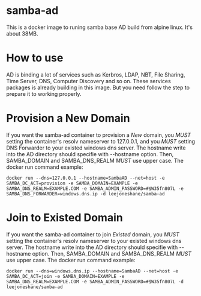 # samba-ad

This is a docker image to runing samba base AD build from alpine linux. It's about 38MB.

# How to use

AD is binding a lot of services such as Kerbros, LDAP, NBT, File Sharing, Time Server, DNS, Computer Discovery and so on.
These services packages is already building in this image. But you need follow the step to prepare it to working properly.

# Provision a New Domain

If you want the samba-ad container to provision a *New* domain, you *MUST* setting the container's resolv nameserver to  127.0.0.1, and you *MUST* setting DNS Forwarder to your existed windows dns server. The hostname write into the AD directory should specifie with --hostname option. Then, SAMBA_DOMAIN and SAMBA_DNS_REALM *MUST* use upper case. The docker run command example:

```
docker run --dns=127.0.0.1 --hostname=SambaAD --net=host -e SAMBA_DC_ACT=provision -e SAMBA_DOMAIN=EXAMPLE -e SAMBA_DNS_REALM=EXAMPLE.COM -e SAMBA_ADMIN_PASSWORD=#$W35fn807L -e SAMBA_DNS_FORWARDER=windows.dns.ip -d leejoneshane/samba-ad
```

# Join to Existed Domain

If you want the samba-ad container to join *Existed* domain, you *MUST* setting the container's resolv nameserver to your existed windows dns server. The hostname write into the AD directory should specifie with --hostname option. Then, SAMBA_DOMAIN and SAMBA_DNS_REALM *MUST* use upper case. The docker run command example:

```
docker run --dns=windows.dns.ip --hostname=SambaAD --net=host -e SAMBA_DC_ACT=join -e SAMBA_DOMAIN=EXAMPLE -e SAMBA_DNS_REALM=EXAMPLE.COM -e SAMBA_ADMIN_PASSWORD=#$W35fn807L -d leejoneshane/samba-ad
```
